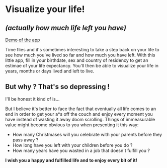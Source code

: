# Visualize your life! 
## *(actually how much life left you have)*

[Demo of the app](https://pixelvoxelfr.github.io/lifevisualizer/)

Time flies and it's sometimes interesting to take a step back on your life to see how much you've lived so far and how much you have left. With this little app, fill in your birthdate, sex and country of residency to get an estimae of your life expectancy.
You'll then be able to visualize your life in years, months or days lived and left to live.

## But why ? That's so depressing !
I'll be honest it kind of is...

But I believe it's better to face the fact that eventually all life comes to an end in order to get your a*s off the couch and enjoy every moment you have instead of wasting it away doom scrolling.
Things of immeasurable value might become obvious to you when presenting it this way:
- How many Christmases will you celebrate with your parents before they pass away ?
- How long have you left with your children before you do ?
- How many years have you wasted in a job that doesn't fulfill you ?

**I wish you a happy and fulfilled life and to enjoy every bit of it!**
